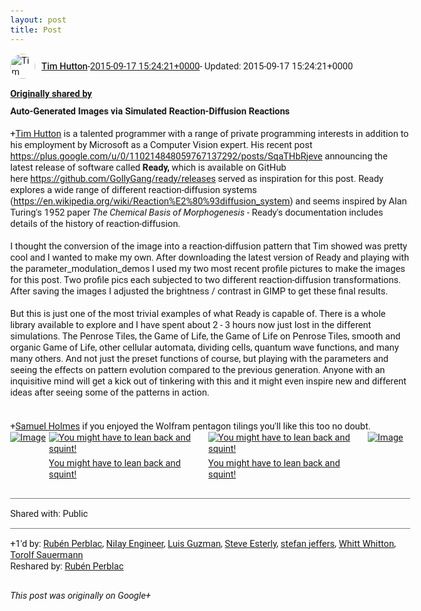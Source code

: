 ```yaml
---
layout: post
title: Post
---
```


<html><head><meta charset="utf-8"><title>Google+ post</title><style>body {font: 11pt Roboto, Arial, sans-serif; max-width: 640px; margin: 24px;}.author-photo {border-radius: 50%; margin-right: 10px; width: 40px;}.author {font-weight: 500;}.main-content {margin: 15px 0 15px;}.post-title {font-weight: bold;}.location {display: block; margin-top: 15px;}.location img {float: left; margin-right: 5px; width: 20px;}.media-link {display: inline-block; max-width: 100%; vertical-align: top;}.media-link p {margin-top: 5px; max-height: 4em; overflow: scroll;}.media {max-height: 100vh; max-width: 100%;}.video-placeholder {background: black; display: flex; height: 300px; max-width: 100%; width: 640px;}.play-icon {border-bottom: 30px solid transparent; border-left: 50px solid white; border-top: 30px solid transparent; color: white; margin: auto;}.album {max-height: 800px; overflow: scroll; width: calc(100vw - 48px);}.album .media-link {margin-right: 5px; max-width: 250px;}.album .media {max-height: 250px;}.link-embed {border-top: 1px solid lightgrey; display: block; margin-top: 20px;}.link-embed img {max-width: 100%;}.inline-link-embed {display: block;}.inline-link-embed img {vertical-align: middle;}.link-title {display: inline-block; font-size: medium; font-weight: 300; padding-left: 1em;}.reshare-attribution {display: block; font-weight: bold; margin-bottom: 10px;}.poll-image {margin-bottom: 5px; max-height: 300px; max-width: 500px;}.poll-choice {align-items: center; display: flex; margin-bottom: 5px; max-width: 500px;}.poll-choice-percentage {background-color: lightblue; height: 100%; left: 0; position: absolute; z-index: -1;}.poll-choice-selected {margin-right: 5px;}.poll-choice-results {border: 1px solid lightgray; border-radius: 5px; display: flex; line-height: 40px; overflow: hidden; padding: 0 8px; position: relative;}.poll-choice-results, .poll-choice-description {flex-grow: 1; margin-right: 10px;}.poll-choice-image {width: 100%;}.poll-choice-image, .poll-choice-image img {max-height: 40px; max-width: 100px;}.poll-choice-votes {max-height: 100px; overflow: auto;}.plus-entity-embed {color: black; display: block; text-decoration: none;}.plus-entity-embed-cover-photo {max-height: 300px; max-width: 100%;}.plus-entity-embed-info {padding: 0 1em 1em;}.plus-entity-embed-info h2 {font-weight: 500; margin: 10px 0;}.plus-entity-embed-info p {font-size: small; margin: 0;}.collection-owner-avatar {border-radius: 50%; border: 2px solid white; height: 40px; margin-top: -22px;}.visibility {padding: 1em 0; border-top: 1px solid grey;}.post-activity {padding: 1em 0; border-top: 1px solid grey;}.comments {border-top: 1px solid gray; padding-top: 1em;}.comment + .comment {margin-top: 1em;}.comment .media-link, .comment .inline-link-embed {margin-top: 5px;}</style></head><body><div style="margin-bottom:1em;"><div style="display:flex; align-items:center"><img class="author-photo" src="https://lh4.googleusercontent.com/-epo4ZZKNqEw/AAAAAAAAAAI/AAAAAAAAVSU/qu3LpcHEnoQ/s64-c/photo.jpg" alt="Tim Hutton"><a href="https://plus.google.com/+TimHutton" target="_blank" class="author">Tim Hutton</a> - <a target="_blank" href="https://plus.google.com/+TimHutton/posts/iwbtuzipgmT">2015-09-17 15:24:21+0000</a><span> - Updated: 2015-09-17 15:24:21+0000</span></div><div class="main-content"></div><div><a target="_blank" href="https://plus.google.com/" class="reshare-attribution">Originally shared by </a><b>Auto-Generated Images via Simulated Reaction-Diffusion Reactions</b><br><br><span class="proflinkWrapper"><span class="proflinkPrefix">+</span><a class="proflink bidi_isolate" href="https://plus.google.com/110214848059767137292" oid="110214848059767137292" >Tim Hutton</a></span> is a talented programmer with a range of private programming interests in addition to his employment by Microsoft as a Computer Vision expert. His recent post <a rel="nofollow" target="_blank" href="https://plus.google.com/u/0/110214848059767137292/posts/SqaTHbRjeve" class="ot-anchor bidi_isolate" jslog="10929; track:click" dir="ltr">https://plus.google.com/u/0/110214848059767137292/posts/SqaTHbRjeve</a> announcing the latest release of software called <b>Ready,</b> which is available on GitHub here <a rel="nofollow" target="_blank" href="https://github.com/GollyGang/ready/releases" class="ot-anchor bidi_isolate" jslog="10929; track:click" dir="ltr">https://github.com/GollyGang/ready/releases</a> served as inspiration for this post. Ready explores a wide range of different reaction-diffusion systems (<a rel="nofollow" target="_blank" href="https://en.wikipedia.org/wiki/Reaction%E2%80%93diffusion_system" class="ot-anchor bidi_isolate" jslog="10929; track:click" dir="ltr">https://en.wikipedia.org/wiki/Reaction%E2%80%93diffusion_system</a>) and seems inspired by Alan Turing&#39;s 1952 paper <i>The Chemical Basis of Morphogenesis</i> - Ready&#39;s documentation includes details of the history of reaction-diffusion. <br><br>I thought the conversion of the image into a reaction-diffusion pattern that Tim showed was pretty cool and I wanted to make my own. After downloading the latest version of Ready and playing with the parameter_modulation_demos I used my two most recent profile pictures to make the images for this post. Two profile pics each subjected to two different reaction-diffusion transformations. After saving the images I adjusted the brightness / contrast in GIMP to get these final results. <br><br>But this is just one of the most trivial examples of what Ready is capable of. There is a whole library available to explore and I have spent about 2 - 3 hours now just lost in the different simulations. The Penrose Tiles, the Game of Life, the Game of Life on Penrose Tiles, smooth and organic Game of Life, other cellular automata, dividing cells, quantum wave functions, and many many others. And not just the preset functions of course, but playing with the parameters and seeing the effects on pattern evolution compared to the previous generation. Anyone with an inquisitive mind will get a kick out of tinkering with this and it might even inspire new and different ideas after seeing some of the patterns in action. <br><br><br><span class="proflinkWrapper"><span class="proflinkPrefix">+</span><a class="proflink bidi_isolate" href="https://plus.google.com/107799019610915835466" oid="107799019610915835466" >Samuel Holmes</a></span> if you enjoyed the Wolfram pentagon tilings you&#39;ll like this too no doubt. <div class="album"><a href="https://lh3.googleusercontent.com/-RoQ6bgjJz7g/VfrLgC_ROMI/AAAAAAADAEY/colTA9QEqTQ/w1024-h1024/new1024b.jpg" target="_blank" class="media-link"><img src="https://lh3.googleusercontent.com/-RoQ6bgjJz7g/VfrLgC_ROMI/AAAAAAADAEY/colTA9QEqTQ/w1024-h1024/new1024b.jpg" alt="Image" class="media"></a><a href="https://lh3.googleusercontent.com/-Z7MpMn44-jE/VfrLiUc6JKI/AAAAAAADAEk/44JoLCUE3FI/w1024-h1024/new1024.jpg" target="_blank" class="media-link"><img src="https://lh3.googleusercontent.com/-Z7MpMn44-jE/VfrLiUc6JKI/AAAAAAADAEk/44JoLCUE3FI/w1024-h1024/new1024.jpg" alt="You might have to lean back and squint!" class="media"><p>You might have to lean back and squint!</p></a><a href="https://lh3.googleusercontent.com/-52oRdu231XQ/VfrLi20rMnI/AAAAAAADAEs/NOUDKRwYVNY/w1024-h1024/old1024.jpg" target="_blank" class="media-link"><img src="https://lh3.googleusercontent.com/-52oRdu231XQ/VfrLi20rMnI/AAAAAAADAEs/NOUDKRwYVNY/w1024-h1024/old1024.jpg" alt="You might have to lean back and squint!" class="media"><p>You might have to lean back and squint!</p></a><a href="https://lh3.googleusercontent.com/-QnjRRy3wqo0/VfrLjoSirSI/AAAAAAADAE0/SSgzfdclP5Q/w1024-h1024/old1024b.jpg" target="_blank" class="media-link"><img src="https://lh3.googleusercontent.com/-QnjRRy3wqo0/VfrLjoSirSI/AAAAAAADAE0/SSgzfdclP5Q/w1024-h1024/old1024b.jpg" alt="Image" class="media"></a></div></div></div><div class="visibility">Shared with: Public</div><div class="post-activity"><div class="plus-oners">+1'd by: <a href="https://plus.google.com/+RubénPerblac">Rubén Perblac</a>, <a href="https://plus.google.com/106400295518606209958">Nilay Engineer</a>, <a href="https://plus.google.com/+LuisGuzmanJr">Luis Guzman</a>, <a href="https://plus.google.com/+SteveEsterly">Steve Esterly</a>, <a href="https://plus.google.com/115958517486719853660">stefan jeffers</a>, <a href="https://plus.google.com/+WhittWhitton">Whitt Whitton</a>, <a href="https://plus.google.com/+TorolfSauermann">Torolf Sauermann</a></div><div class="resharers">Reshared by: <a href="https://plus.google.com/+RubénPerblac">Rubén Perblac</a></div></div></body></html>

<i>This post was originally on Google+</i>